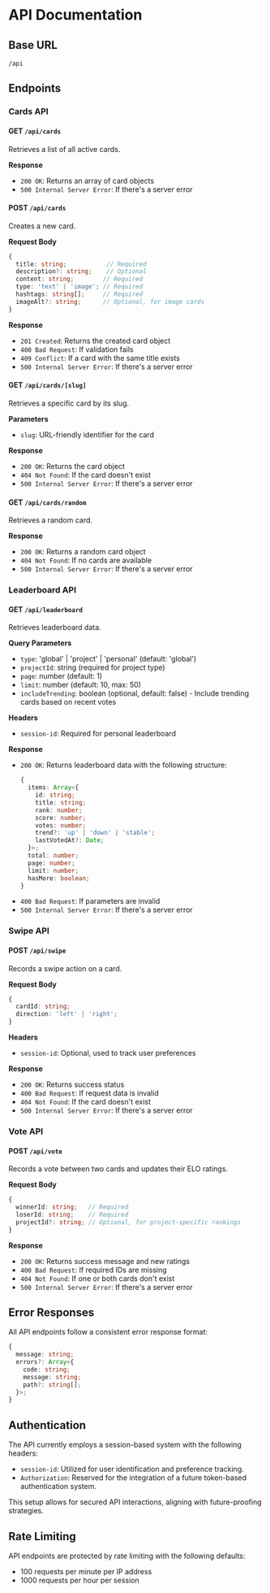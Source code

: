 # API Documentation

## Base URL
```
/api
```

## Endpoints

### Cards API

#### GET `/api/cards`
Retrieves a list of all active cards.

**Response**
- `200 OK`: Returns an array of card objects
- `500 Internal Server Error`: If there's a server error

#### POST `/api/cards`
Creates a new card.

**Request Body**
```typescript
{
  title: string;           // Required
  description?: string;    // Optional
  content: string;        // Required
  type: 'text' | 'image'; // Required
  hashtags: string[];     // Required
  imageAlt?: string;      // Optional, for image cards
}
```

**Response**
- `201 Created`: Returns the created card object
- `400 Bad Request`: If validation fails
- `409 Conflict`: If a card with the same title exists
- `500 Internal Server Error`: If there's a server error

#### GET `/api/cards/[slug]`
Retrieves a specific card by its slug.

**Parameters**
- `slug`: URL-friendly identifier for the card

**Response**
- `200 OK`: Returns the card object
- `404 Not Found`: If the card doesn't exist
- `500 Internal Server Error`: If there's a server error

#### GET `/api/cards/random`
Retrieves a random card.

**Response**
- `200 OK`: Returns a random card object
- `404 Not Found`: If no cards are available
- `500 Internal Server Error`: If there's a server error

### Leaderboard API

#### GET `/api/leaderboard`
Retrieves leaderboard data.

**Query Parameters**
- `type`: 'global' | 'project' | 'personal' (default: 'global')
- `projectId`: string (required for project type)
- `page`: number (default: 1)
- `limit`: number (default: 10, max: 50)
- `includeTrending`: boolean (optional, default: false) - Include trending cards based on recent votes

**Headers**
- `session-id`: Required for personal leaderboard

**Response**
- `200 OK`: Returns leaderboard data with the following structure:
  ```typescript
  {
    items: Array<{
      id: string;
      title: string;
      rank: number;
      score: number;
      votes: number;
      trend?: 'up' | 'down' | 'stable';
      lastVotedAt?: Date;
    }>;
    total: number;
    page: number;
    limit: number;
    hasMore: boolean;
  }
  ```
- `400 Bad Request`: If parameters are invalid
- `500 Internal Server Error`: If there's a server error

### Swipe API

#### POST `/api/swipe`
Records a swipe action on a card.

**Request Body**
```typescript
{
  cardId: string;
  direction: 'left' | 'right';
}
```

**Headers**
- `session-id`: Optional, used to track user preferences

**Response**
- `200 OK`: Returns success status
- `400 Bad Request`: If request data is invalid
- `404 Not Found`: If the card doesn't exist
- `500 Internal Server Error`: If there's a server error

### Vote API

#### POST `/api/vote`
Records a vote between two cards and updates their ELO ratings.

**Request Body**
```typescript
{
  winnerId: string;   // Required
  loserId: string;    // Required
  projectId?: string; // Optional, for project-specific rankings
}
```

**Response**
- `200 OK`: Returns success message and new ratings
- `400 Bad Request`: If required IDs are missing
- `404 Not Found`: If one or both cards don't exist
- `500 Internal Server Error`: If there's a server error

## Error Responses

All API endpoints follow a consistent error response format:

```typescript
{
  message: string;
  errors?: Array<{
    code: string;
    message: string;
    path?: string[];
  }>;
}
```

## Authentication

The API currently employs a session-based system with the following headers:
- `session-id`: Utilized for user identification and preference tracking.
- `Authorization`: Reserved for the integration of a future token-based authentication system.

This setup allows for secured API interactions, aligning with future-proofing strategies.

## Rate Limiting

API endpoints are protected by rate limiting with the following defaults:
- 100 requests per minute per IP address
- 1000 requests per hour per session
